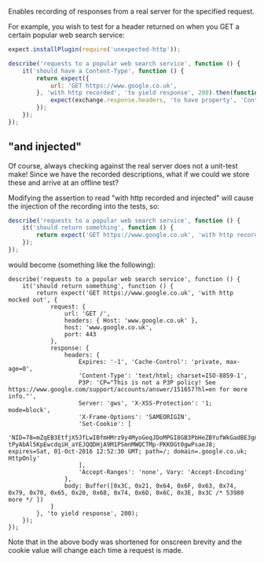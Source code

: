Enables recording of responses from a real server for the specified request.

For example, you wish to test for a header returned on when you GET a certain
popular web search service:

```js
expect.installPlugin(require('unexpected-http'));

describe('requests to a popular web search service', function () {
    it('should have a Content-Type', function () {
        return expect({
            url: 'GET https://www.google.co.uk',
        }, 'with http recorded', 'to yield response', 200).then(function (exchange) {
            expect(exchange.response.headers, 'to have property', 'Content-Type');
        });
    });
});
```

"and injected"
--------------

Of course, always checking against the real server does not a unit-test make!
Since we have the recorded descriptions, what if we could we store these and
arrive at an offline test?

Modifying the assertion to read "with http recorded and injected" will cause
the injection of the recording into the tests, so:

```js
describe('requests to a popular web search service', function () {
    it('should return something', function () {
        return expect('GET https://www.google.co.uk', 'with http recorded and injected', 'to yield response', 200);
    });
});
```

would become (something like the following):

```js#evaluate:false
describe('requests to a popular web search service', function () {
    it('should return something', function () {
        return expect('GET https://www.google.co.uk', 'with http mocked out', {
            request: {
                url: 'GET /',
                headers: { Host: 'www.google.co.uk' },
                host: 'www.google.co.uk',
                port: 443
            },
            response: {
                headers: {
                    Expires: '-1', 'Cache-Control': 'private, max-age=0',
                    'Content-Type': 'text/html; charset=ISO-8859-1',
                    P3P: 'CP="This is not a P3P policy! See https://www.google.com/support/accounts/answer/151657?hl=en for more info."',
                    Server: 'gws', 'X-XSS-Protection': '1; mode=block',
                    'X-Frame-Options': 'SAMEORIGIN',
                    'Set-Cookie': [
                        'NID=78=mZqEB3EtfjX5JfLwIBfmHMrz9y4MyoGeqJDoMPGI8GB3PbHeZBYufWkGadBE3gnNKsWhW-tPyAbAl5KpEwcdqiH_aYEJQQDHjA9M1PSmnMWQCTMp-PKKOGt0gwPsaeJ8; expires=Sat, 01-Oct-2016 12:52:30 GMT; path=/; domain=.google.co.uk; HttpOnly'
                    ],
                    'Accept-Ranges': 'none', Vary: 'Accept-Encoding'
                },
                body: Buffer([0x3C, 0x21, 0x64, 0x6F, 0x63, 0x74, 0x79, 0x70, 0x65, 0x20, 0x68, 0x74, 0x6D, 0x6C, 0x3E, 0x3C /* 53980 more */ ])
            }
        }, 'to yield response', 200);
    });
});
```

Note that in the above body was shortened for onscreen brevity and the cookie
value will change each time a request is made.
